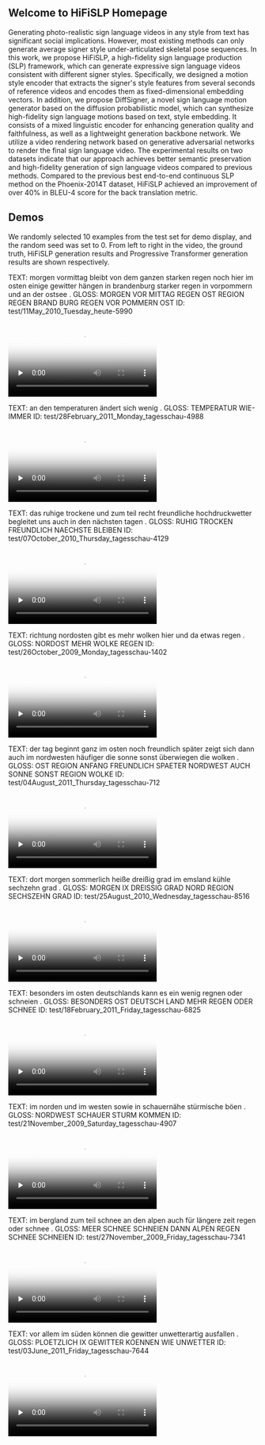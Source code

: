 ## Welcome to HiFiSLP Homepage
Generating photo-realistic sign language videos in any style from text has significant social implications.
However, most existing methods can only generate average signer style under-articulated skeletal pose sequences.
In this work, we propose HiFiSLP, a high-fidelity sign language production (SLP) framework, which can generate expressive sign language videos consistent with different signer styles.
Specifically, we designed a motion style encoder that extracts the signer's style features from several seconds of reference videos and encodes them as fixed-dimensional embedding vectors.
In addition, we propose DiffSigner, a novel sign language motion generator based on the diffusion probabilistic model, which can synthesize high-fidelity sign language motions based on text, style embedding.
It consists of a mixed linguistic encoder for enhancing generation quality and faithfulness, as well as a lightweight generation backbone network.
We utilize a video rendering network based on generative adversarial networks to render the final sign language video.
The experimental results on two datasets indicate that our approach achieves better semantic preservation and high-fidelity generation of sign language videos compared to previous methods.
Compared to the previous best end-to-end continuous SLP method on the Phoenix-2014T dataset, HiFiSLP achieved an improvement of over 40% in BLEU-4 score for the back translation metric.

Demos
---------------
We randomly selected 10 examples from the test set for demo display, and the random seed was set to 0. From left to right in the video, the ground truth, HiFiSLP generation results and Progressive Transformer generation results are shown respectively.

TEXT: morgen vormittag bleibt von dem ganzen starken regen noch hier im osten einige gewitter hängen in brandenburg starker regen in vorpommern und an der ostsee . GLOSS: MORGEN VOR MITTAG REGEN OST REGION REGEN BRAND BURG REGEN VOR POMMERN OST ID: test/11May_2010_Tuesday_heute-5990

<div><video controls="" preload="none" poster="poster">
<source id="mp4" src="./demo/11May_2010_Tuesday_heute-5990.mp4" type="video/mp4"></videos></div>

TEXT: an den temperaturen ändert sich wenig . GLOSS: TEMPERATUR WIE-IMMER ID: test/28February_2011_Monday_tagesschau-4988

<div><video controls="" preload="none" poster="poster">
<source id="mp4" src="./demo/28February_2011_Monday_tagesschau-4988.mp4" type="video/mp4"></videos></div>

TEXT: das ruhige trockene und zum teil recht freundliche hochdruckwetter begleitet uns auch in den nächsten tagen . GLOSS: RUHIG TROCKEN FREUNDLICH NAECHSTE BLEIBEN ID: test/07October_2010_Thursday_tagesschau-4129

<div><video controls="" preload="none" poster="poster">
<source id="mp4" src="./demo/07October_2010_Thursday_tagesschau-4129.mp4" type="video/mp4"></videos></div>

TEXT: richtung nordosten gibt es mehr wolken hier und da etwas regen . GLOSS: NORDOST MEHR WOLKE REGEN ID: test/26October_2009_Monday_tagesschau-1402

<div><video controls="" preload="none" poster="poster">
<source id="mp4" src="./demo/26October_2009_Monday_tagesschau-1402.mp4" type="video/mp4"></videos></div>

TEXT: der tag beginnt ganz im osten noch freundlich später zeigt sich dann auch im nordwesten häufiger die sonne sonst überwiegen die wolken . GLOSS: OST REGION ANFANG FREUNDLICH SPAETER NORDWEST AUCH SONNE SONST REGION WOLKE ID: test/04August_2011_Thursday_tagesschau-712

<div><video controls="" preload="none" poster="poster">
<source id="mp4" src="./demo/04August_2011_Thursday_tagesschau-712.mp4" type="video/mp4"></videos></div>

TEXT: dort morgen sommerlich heiße dreißig grad im emsland kühle sechzehn grad . GLOSS: MORGEN IX DREISSIG GRAD NORD REGION SECHSZEHN GRAD ID: test/25August_2010_Wednesday_tagesschau-8516

<div><video controls="" preload="none" poster="poster">
<source id="mp4" src="./demo/25August_2010_Wednesday_tagesschau-8516.mp4" type="video/mp4"></videos></div>

TEXT: besonders im osten deutschlands kann es ein wenig regnen oder schneien . GLOSS: BESONDERS OST DEUTSCH LAND MEHR REGEN ODER SCHNEE ID: test/18February_2011_Friday_tagesschau-6825

<div><video controls="" preload="none" poster="poster">
<source id="mp4" src="./demo/18February_2011_Friday_tagesschau-6825.mp4" type="video/mp4"></videos></div>

TEXT: im norden und im westen sowie in schauernähe stürmische böen . GLOSS: NORDWEST SCHAUER STURM KOMMEN ID: test/21November_2009_Saturday_tagesschau-4907

<div><video controls="" preload="none" poster="poster">
<source id="mp4" src="./demo/21November_2009_Saturday_tagesschau-4907.mp4" type="video/mp4"></videos></div>

TEXT: im bergland zum teil schnee an den alpen auch für längere zeit regen oder schnee . GLOSS: MEER SCHNEE SCHNEIEN DANN ALPEN REGEN SCHNEE SCHNEIEN ID: test/27November_2009_Friday_tagesschau-7341

<div><video controls="" preload="none" poster="poster">
<source id="mp4" src="./demo/27November_2009_Friday_tagesschau-7341.mp4" type="video/mp4"></videos></div>

TEXT: vor allem im süden können die gewitter unwetterartig ausfallen . GLOSS: PLOETZLICH IX GEWITTER KOENNEN WIE UNWETTER ID: test/03June_2011_Friday_tagesschau-7644

<div><video controls="" preload="none" poster="poster">
<source id="mp4" src="./demo/03June_2011_Friday_tagesschau-7644.mp4" type="video/mp4"></videos></div>



